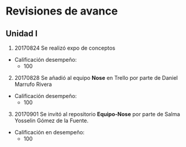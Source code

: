 # Revisiones de avance
## Unidad I
1. 20170824 Se realizó expo de conceptos
* Calificación desempeño:
    - 100
2. 20170828 Se añadió al equipo **Nose** en Trello por parte de Daniel Marrufo Rivera 
* Calificación desempeño:
    - 100
3. 20170901 Se invitó al repositorio **Equipo-Nose** por parte de Salma Yosselin Gómez de la Fuente.
* Calificación en desempeño:
    - 100
